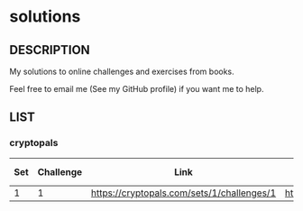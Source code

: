 # solutions

## DESCRIPTION

My solutions to online challenges and exercises from books.

Feel free to email me (See my GitHub profile) if you want me to help.

## LIST

### cryptopals

|Set|Challenge|Link|Solution|Completed on|
| - | ------- | -- | ------ | ---------- |
|1|1|<https://cryptopals.com/sets/1/challenges/1>|<https://github.com/TanguyAndreani/solutions/tree/master/cryptopals/set1/challenge1>|2020.07.10|